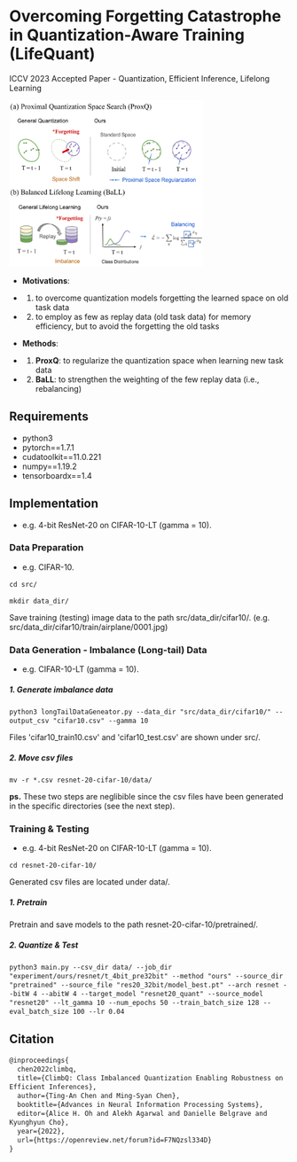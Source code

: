 # Overcoming Forgetting Catastrophe in Quantization-Aware Training (LifeQuant)
ICCV 2023 Accepted Paper - Quantization, Efficient Inference, Lifelong Learning 

<img src="img/overview.png" width="350" height="300">

* **Motivations**:

- 1. to overcome quantization models forgetting the learned space on old task data 
- 2. to employ as few as replay data (old task data) for memory efficiency, but to avoid the forgetting the old tasks

* **Methods**:

- 1. **ProxQ**: to regularize the quantization space when learning new task data
- 2. **BaLL**: to strengthen the weighting of the few replay data (i.e., rebalancing)

## Requirements

* python3
* pytorch==1.7.1
* cudatoolkit==11.0.221 
* numpy==1.19.2
* tensorboardx==1.4

## Implementation

* e.g. 4-bit ResNet-20 on CIFAR-10-LT (gamma = 10).

### Data Preparation

* e.g. CIFAR-10.

```shell
cd src/
```
```shell
mkdir data_dir/
```

Save training (testing) image data to the path src/data_dir/cifar10/. (e.g. src/data_dir/cifar10/train/airplane/0001.jpg)

### Data Generation - Imbalance (Long-tail) Data

* e.g. CIFAR-10-LT (gamma = 10).

##### 1. Generate imbalance data

```shell
python3 longTailDataGeneator.py --data_dir "src/data_dir/cifar10/" --output_csv "cifar10.csv" --gamma 10
```

Files 'cifar10_train10.csv' and 'cifar10_test.csv' are shown under src/.

##### 2. Move csv files

```shell
mv -r *.csv resnet-20-cifar-10/data/
```

**ps.** These two steps are neglibible since the csv files have been generated in the specific directories (see the next step).

### Training & Testing

* e.g. 4-bit ResNet-20 on CIFAR-10-LT (gamma = 10).

```shell
cd resnet-20-cifar-10/
```

Generated csv files are located under data/.

##### 1. Pretrain

Pretrain and save models to the path resnet-20-cifar-10/pretrained/.

##### 2. Quantize & Test

```shell
python3 main.py --csv_dir data/ --job_dir "experiment/ours/resnet/t_4bit_pre32bit" --method "ours" --source_dir "pretrained" --source_file "res20_32bit/model_best.pt" --arch resnet --bitW 4 --abitW 4 --target_model "resnet20_quant" --source_model "resnet20" --lt_gamma 10 --num_epochs 50 --train_batch_size 128 --eval_batch_size 100 --lr 0.04
```


## Citation

```shell
@inproceedings{
  chen2022climbq,
  title={ClimbQ: Class Imbalanced Quantization Enabling Robustness on Efficient Inferences},
  author={Ting-An Chen and Ming-Syan Chen},
  booktitle={Advances in Neural Information Processing Systems},
  editor={Alice H. Oh and Alekh Agarwal and Danielle Belgrave and Kyunghyun Cho},
  year={2022},
  url={https://openreview.net/forum?id=F7NQzsl334D}
}
```
